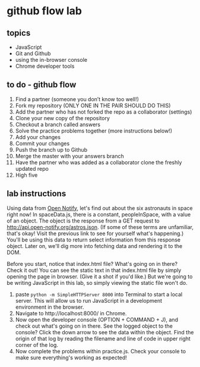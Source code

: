 # github flow lab

## topics
 - JavaScript
 - Git and Github
 - using the in-browser console
 - Chrome developer tools

## to do - github flow

1. Find a partner (someone you don’t know too well!)
2. Fork my repository (ONLY ONE IN THE PAIR SHOULD DO THIS)
3. Add the partner who has not forked the repo as a collaborator (settings)
4. Clone your new copy of the repository
5. Checkout a branch called answers
6. Solve the practice problems together (more instructions below!)
7. Add your changes
8. Commit your changes
9. Push the branch up to Github
10. Merge the master with your answers branch
11. Have the partner who was added as a collaborator clone the freshly updated repo
12. High five

## lab instructions
Using data from [Open Notify](http://open-notify.org/), let's find out about the six astronauts in space right now! In spaceData.js, there is a constant, peopleInSpace, with a value of an object. The object is the response from a GET request to http://api.open-notify.org/astros.json. (If some of these terms are unfamiliar, that's okay! Visit the previous link to see for yourself what's happening.) You'll be using this data to return select information from this response object. Later on, we'll dig more into fetching data and rendering it to the DOM.  

Before you start, notice that index.html file? What's going on in there? Check it out! You can see the static text in that index.html file by simply opening the page in browser. (Give it a shot if you'd like.) But we're going to be writing JavaScript in this lab, so simply viewing the static file won't do.

1. paste ```python -m SimpleHTTPServer 8000``` into Terminal to start a local server. This will allow us to run JavaScript in a development environment in the browser.  
2. Navigate to http://localhost:8000/ in Chrome.
3. Now open the developer console (OPTION + COMMAND + J), and check out what's going on in there. See the logged object to the console? Click the down arrow to see the data within the object. Find the origin of that log by reading the filename and line of code in upper right corner of the log.  
4. Now complete the problems within practice.js. Check your console to make sure everything's working as expected!
